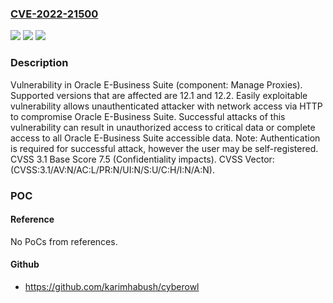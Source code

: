 ### [CVE-2022-21500](https://cve.mitre.org/cgi-bin/cvename.cgi?name=CVE-2022-21500)
![](https://img.shields.io/static/v1?label=Product&message=Oracle%20E-Business%20Suite&color=blue)
![](https://img.shields.io/static/v1?label=Version&message=%3D%2012.1%20&color=brighgreen)
![](https://img.shields.io/static/v1?label=Vulnerability&message=Easily%20exploitable%20vulnerability%20allows%20unauthenticated%20attacker%20with%20network%20access%20via%20HTTP%20to%20compromise%20Oracle%20E-Business%20Suite.%20%20Successful%20attacks%20of%20this%20vulnerability%20can%20result%20in%20%20unauthorized%20access%20to%20critical%20data%20or%20complete%20access%20to%20all%20Oracle%20E-Business%20Suite%20accessible%20data.&color=brighgreen)

### Description

Vulnerability in Oracle E-Business Suite (component: Manage Proxies). Supported versions that are affected are 12.1 and 12.2. Easily exploitable vulnerability allows unauthenticated attacker with network access via HTTP to compromise Oracle E-Business Suite. Successful attacks of this vulnerability can result in unauthorized access to critical data or complete access to all Oracle E-Business Suite accessible data. Note: Authentication is required for successful attack, however the user may be self-registered. CVSS 3.1 Base Score 7.5 (Confidentiality impacts). CVSS Vector: (CVSS:3.1/AV:N/AC:L/PR:N/UI:N/S:U/C:H/I:N/A:N).

### POC

#### Reference
No PoCs from references.

#### Github
- https://github.com/karimhabush/cyberowl

